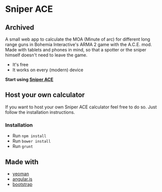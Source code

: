 # Sniper ACE

## Archived

A small web app to calculate the MOA (Minute of arc) for different long range guns in Bohemia Interactive's ARMA 2 game with the A.C.E. mod. Made with tablets and phones in mind, so that a spotter or the sniper himself doesn't need to leave the game.

- It's free
- It works on every (modern) device

__Start using [Sniper ACE](http://jodav.github.io/SniperACE/)__

## Host your own calculator

If you want to host your own Sniper ACE calculator feel free to do so. Just follow the installation instructions.

### Installation

- Run `npm install`
- Run `bower install`
- Run `grunt`


## Made with

- [yeoman](http://yeoman.io/)
- [angular.js](http://angularjs.org/)
- [bootstrap](http://getbootstrap.com/)
